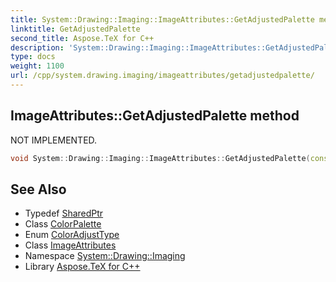 ```yaml
---
title: System::Drawing::Imaging::ImageAttributes::GetAdjustedPalette method
linktitle: GetAdjustedPalette
second_title: Aspose.TeX for C++
description: 'System::Drawing::Imaging::ImageAttributes::GetAdjustedPalette method. NOT IMPLEMENTED in C++.'
type: docs
weight: 1100
url: /cpp/system.drawing.imaging/imageattributes/getadjustedpalette/
---
```

## ImageAttributes::GetAdjustedPalette method


NOT IMPLEMENTED.

```cpp
void System::Drawing::Imaging::ImageAttributes::GetAdjustedPalette(const SharedPtr<ColorPalette> &palette, ColorAdjustType type)
```


## See Also

* Typedef [SharedPtr](../../../system/sharedptr/)
* Class [ColorPalette](../../colorpalette/)
* Enum [ColorAdjustType](../../coloradjusttype/)
* Class [ImageAttributes](../)
* Namespace [System::Drawing::Imaging](../../)
* Library [Aspose.TeX for C++](../../../)
